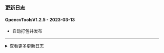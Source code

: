 ### 更新日志


#### OpencvToolsV1.2.5 - 2023-03-13
* 自动打包并发布
---

<details onclose>
<summary>查看更多更新日志</summary>

#### OpencvToolsV1.2.4 - 2023-02-24
* 优化VideoCaptureBaseProcess
---

#### OpencvToolsV1.2.3 - 2023-02-23
* 优化Ascend解码速度
----
#### OpencvToolsV1.2.2 - 2023-02-22
* 优化Ascend解码速度
----
#### OpencvToolsV1.2.1 - 2023-02-01
* 优化draw ocr 方法
----
#### OpencvToolsV1.2.0 - 2023-01-16
* 输出相机解码失败原因,输出解码失败详细原因
---
#### OpencvToolsV1.1.9 - 2023-01-16
* 输出相机解码失败原因,输出解码失败详细原因
---
#### OpencvToolsV1.1.8 - 2023-01-16
* 自动安装jade最新版本
---
#### OpencvToolsV1.1.7 - 2022-12-30
* 支持华为Ascend解码
* 日志输出Ascend芯片解码
* 优化Ascend芯片解码
* device类型统一使用ascend
* update CVShowBoxes 方法
* update base64转图片和cv2的方法
---
</details>
